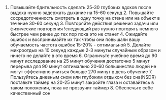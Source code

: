 1. Повышайте бдительность сделать 25-30 глубоких вдохов после выдоха нужно задержать дыхание на 15-60 секунд 2. Повышайте сосредоточенность смотреть в одну точку на стене или на объект в течение 30-60 секунд 3. Повторяйте действия решения задачи или физические повторения !следующий раз нужно повторять немного быстрее чем ранее до тех пор пока это не станет 4. Ожидайте ошибок и воспринимайте их так чтобы они повышали вашу обучаемость частота ошибок 15-20% - оптимальной 5. Делайте микроотдых на 10 секунд каждые 2-3 минуты случайным образом и ничего не делайте в это время 6. Ограничьте учебное время до 90 минут исследование на 25 минут обучения достаточно 5 минут перерыва для 90 минут оптимально 20-60 большинство людей не могут эффективно учиться больше 270 минут в день обучение 7. Пользуйтесь дневным сном или глубоким отдыхом без сна(NSDR) поставьте таймер на 20-25 минут закройте глаза и оставайтесь в таком положении, пока не прозвучит таймер 8. Обеспечьте себе качественный сон